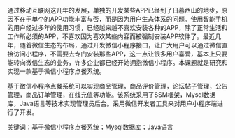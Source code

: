 通过移动互联网这几年的发展，单独的开发某些APP已经到了日暮西山的地步，原因不在于单个的APP功能丰富与否，而是因为用户生态体系的问题。使用智能手机的用户经过多年的使用习惯，已经越来越不喜欢安装各种的APP，除了正常生活和工作所必须的APP，不喜欢因为喜欢某些内容而被强制安装APP软件了。最近几年，随着微信生态的布局，通过开发微信小程序接口，让广大用户可以通过微信直接访问小程序，不需要去专门安装那些APP，这一点让很多用户喜爱，基本上只要能转向微信生态的业务，许多企业都已经开始拥抱微信小程序。本课题就是研究和实现一款基于微信小程序点餐系统。

基于微信小程序点餐系统可以实现商品管理，商品评价管理，论坛帖子管理，公告管理，商品订单管理，在线充值等功能。该系统采用了SSM框架，Mysql数据库，Java语言等技术实现管理员后台。采用微信开发者工具来对用户小程序端进行了开发。

关键词：基于微信小程序点餐系统；Mysql数据库；Java语言
